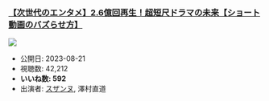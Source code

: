 ### [【次世代のエンタメ】2.6億回再生！超短尺ドラマの未来【ショート動画のバズらせ方】](https://www.youtube.com/watch?v=9mfYEF672_E)
[![](https://img.youtube.com/vi/9mfYEF672_E/sddefault.jpg)](https://www.youtube.com/watch?v=9mfYEF672_E)
-   公開日: 2023-08-21
-   視聴数: 42,212
-   **いいね数: 592**
-   出演者: [スザンヌ](/rehacq_fan/people/スザンヌ "wikilink"), 澤村直道
